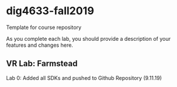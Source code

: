 # dig4633-fall2019
Template for course repository

As you complete each lab, you should provide a description of your features and changes here.

## VR Lab: Farmstead

Lab 0: Added all SDKs and pushed to Github Repository (9.11.19)